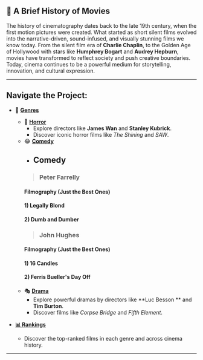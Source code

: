 ## 🎥 A Brief History of Movies

The history of cinematography dates back to the late 19th century, when the first motion pictures were created. What started as short silent films evolved into the narrative-driven, sound-infused, and visually stunning films we know today. From the silent film era of **Charlie Chaplin**, to the Golden Age of Hollywood with stars like **Humphrey Bogart** and **Audrey Hepburn**, movies have transformed to reflect society and push creative boundaries. Today, cinema continues to be a powerful medium for storytelling, innovation, and cultural expression.

---

## Navigate the Project:

- 📂 **[Genres](./genres2.md)**
  - 👻 **[Horror](./horror.md)**
    - Explore directors like **James Wan** and **Stanley Kubrick**.
    - Discover iconic horror films like *The Shining* and *SAW*.
  - 😂 **[Comedy](./genres2.md)**
    - ## Comedy
    >### Peter Farrelly 
    #### Filmography (Just the Best Ones)
    #### 1) Legally Blond
    #### 2) Dumb and Dumber 
    >### John Hughes
    #### Filmography (Just the Best Ones)
    #### 1) 16 Candles
    #### 2) Ferris Bueller's Day Off
  - 🎭 **[Drama](./drama.md)**
    - Explore powerful dramas by directors like **Luc Besson ** and **Tim Burton**.
    - Discover films like *Corpse Bridge* and *Fifth Element*.

- **[📊 Rankings](./rankings2.md)**
    - Discover the top-ranked films in each genre and across cinema history.

---